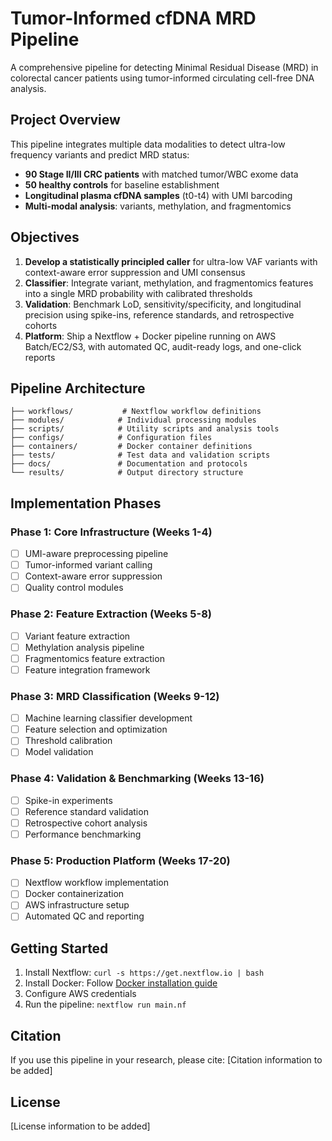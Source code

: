 # Tumor-Informed cfDNA MRD Pipeline

A comprehensive pipeline for detecting Minimal Residual Disease (MRD) in colorectal cancer patients using tumor-informed circulating cell-free DNA analysis.

## Project Overview

This pipeline integrates multiple data modalities to detect ultra-low frequency variants and predict MRD status:
- **90 Stage II/III CRC patients** with matched tumor/WBC exome data
- **50 healthy controls** for baseline establishment
- **Longitudinal plasma cfDNA samples** (t0-t4) with UMI barcoding
- **Multi-modal analysis**: variants, methylation, and fragmentomics

## Objectives

1. **Develop a statistically principled caller** for ultra-low VAF variants with context-aware error suppression and UMI consensus
2. **Classifier**: Integrate variant, methylation, and fragmentomics features into a single MRD probability with calibrated thresholds
3. **Validation**: Benchmark LoD, sensitivity/specificity, and longitudinal precision using spike-ins, reference standards, and retrospective cohorts
4. **Platform**: Ship a Nextflow + Docker pipeline running on AWS Batch/EC2/S3, with automated QC, audit-ready logs, and one-click reports

## Pipeline Architecture

```
├── workflows/           # Nextflow workflow definitions
├── modules/            # Individual processing modules
├── scripts/            # Utility scripts and analysis tools
├── configs/            # Configuration files
├── containers/         # Docker container definitions
├── tests/              # Test data and validation scripts
├── docs/               # Documentation and protocols
└── results/            # Output directory structure
```

## Implementation Phases

### Phase 1: Core Infrastructure (Weeks 1-4)
- [ ] UMI-aware preprocessing pipeline
- [ ] Tumor-informed variant calling
- [ ] Context-aware error suppression
- [ ] Quality control modules

### Phase 2: Feature Extraction (Weeks 5-8)
- [ ] Variant feature extraction
- [ ] Methylation analysis pipeline
- [ ] Fragmentomics feature extraction
- [ ] Feature integration framework

### Phase 3: MRD Classification (Weeks 9-12)
- [ ] Machine learning classifier development
- [ ] Feature selection and optimization
- [ ] Threshold calibration
- [ ] Model validation

### Phase 4: Validation & Benchmarking (Weeks 13-16)
- [ ] Spike-in experiments
- [ ] Reference standard validation
- [ ] Retrospective cohort analysis
- [ ] Performance benchmarking

### Phase 5: Production Platform (Weeks 17-20)
- [ ] Nextflow workflow implementation
- [ ] Docker containerization
- [ ] AWS infrastructure setup
- [ ] Automated QC and reporting

## Getting Started

1. Install Nextflow: `curl -s https://get.nextflow.io | bash`
2. Install Docker: Follow [Docker installation guide](https://docs.docker.com/get-docker/)
3. Configure AWS credentials
4. Run the pipeline: `nextflow run main.nf`

## Citation

If you use this pipeline in your research, please cite:
[Citation information to be added]

## License

[License information to be added]
